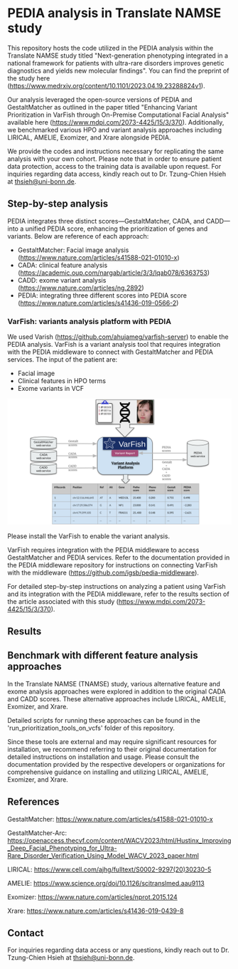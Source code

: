 # PEDIA analysis in Translate NAMSE study

This repository hosts the code utilized in the PEDIA analysis within the Translate NAMSE study titled 
"Next-generation phenotyping integrated in a national framework for patients with ultra-rare disorders improves genetic diagnostics and yields new molecular findings".
You can find the preprint of the study here (https://www.medrxiv.org/content/10.1101/2023.04.19.23288824v1).

Our analysis leveraged the open-source versions of PEDIA and GestaltMatcher as outlined in the paper titled 
"Enhancing Variant Prioritization in VarFish through On-Premise Computational Facial Analysis" available here
(https://www.mdpi.com/2073-4425/15/3/370). 
Additionally, we benchmarked various HPO and variant analysis approaches including LIRICAL, AMELIE, Exomizer, and Xrare alongside PEDIA.

We provide the codes and instructions necessary for replicating the same analysis with your own cohort.
Please note that in order to ensure patient data protection, access to the training data is available upon request.
For inquiries regarding data access, kindly reach out to Dr. Tzung-Chien Hsieh at thsieh@uni-bonn.de.

## Step-by-step analysis
PEDIA integrates three distinct scores—GestaltMatcher, CADA, and CADD—into a unified PEDIA score, enhancing the prioritization of genes and variants.
Below are reference of each approach:
* GestaltMatcher: Facial image analysis (https://www.nature.com/articles/s41588-021-01010-x)
* CADA: clinical feature analysis (https://academic.oup.com/nargab/article/3/3/lqab078/6363753)
* CADD: exome variant analysis (https://www.nature.com/articles/ng.2892)
* PEDIA: integrating three different scores into PEDIA score (https://www.nature.com/articles/s41436-019-0566-2)

### VarFish: variants analysis platform with PEDIA
We used Varish (https://github.com/ahujameg/varfish-server) to enable the PEDIA analysis.
VarFish is a variant analysis tool that requires integration with the PEDIA middleware to connect with GestaltMatcher and PEDIA services.
The input of the patient are:
* Facial image
* Clinical features in HPO terms
* Exome variants in VCF

![VarFish](https://github.com/igsb/PEDIA-TNAMSE/blob/main/image/Enhancing_applicability_of_PEDIA.svg)

Please install the VarFish to enable the variant analysis.

VarFish requires integration with the PEDIA middleware to access GestaltMatcher and PEDIA services.
Refer to the documentation provided in the PEDIA middleware repository for instructions on connecting VarFish with the middleware 
(https://github.com/igsb/pedia-middleware).

For detailed step-by-step instructions on analyzing a patient using VarFish and its integration with the PEDIA middleware, refer to the results section of the article associated with this study 
(https://www.mdpi.com/2073-4425/15/3/370).

## Results


## Benchmark with different feature analysis approaches
In the Translate NAMSE (TNAMSE) study, various alternative feature and exome analysis approaches were explored in addition to the original CADA and CADD scores. These alternative approaches include LIRICAL, AMELIE, Exomizer, and Xrare.

Detailed scripts for running these approaches can be found in the 'run_prioritization_tools_on_vcfs' folder of this repository.

Since these tools are external and may require significant resources for installation, we recommend referring to their original documentation for detailed instructions on installation and usage. Please consult the documentation provided by the respective developers or organizations for comprehensive guidance on installing and utilizing LIRICAL, AMELIE, Exomizer, and Xrare.

## References
GestaltMatcher: https://www.nature.com/articles/s41588-021-01010-x

GestaltMatcher-Arc: https://openaccess.thecvf.com/content/WACV2023/html/Hustinx_Improving_Deep_Facial_Phenotyping_for_Ultra-Rare_Disorder_Verification_Using_Model_WACV_2023_paper.html

LIRICAL: https://www.cell.com/ajhg/fulltext/S0002-9297(20)30230-5

AMELIE: https://www.science.org/doi/10.1126/scitranslmed.aau9113

Exomizer: https://www.nature.com/articles/nprot.2015.124

Xrare: https://www.nature.com/articles/s41436-019-0439-8


## Contact
For inquiries regarding data access or any questions, kindly reach out to Dr. Tzung-Chien Hsieh at thsieh@uni-bonn.de.


